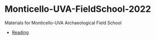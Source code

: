 # Monticello-UVA-FieldSchool-2022
Materials for Monticello-UVA Archaeological Field School 
* [Reading](https://github.com/TJF-Monticello/Monticello-UVA-FieldSchool-2022/tree/main/Reading/README.md)
